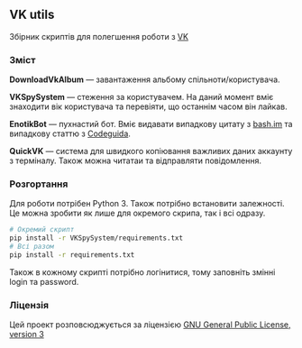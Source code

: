 ## VK utils
Збірник скриптів для полегшення роботи з [VK](http://vk.com)

### Зміст
**DownloadVkAlbum** — завантаження альбому спільноти/користувача.

**VKSpySystem** — стеження за користувачем. На даний момент вміє знаходити вік користувача та перевіяти, що останнім часом він лайкав.

**EnotikBot** — пухнастий бот. Вміє видавати випадкову цитату з [bash.im](http://bash.im/) та випадкову статтю з [Codeguida](http://codeguida.com/).

**QuickVK** — система для швидкого копіювання важливих даних аккаунту з терміналу. Також можна читатаи та відправляти повідомлення.

###  Розгортання 
Для роботи потрібен Python 3. Також потрібно встановити залежності. Це можна зробити як лише для окремого скрипа, так і всі одразу.
```bash
# Окремий скрипт
pip install -r VKSpySystem/requirements.txt
# Всі разом
pip install -r requirements.txt
```
Також в кожному скрипті потрібно логінитися, тому заповніть змінні login та password. 

### Ліцензія
Цей проект розповсюджується за ліцензією [GNU General Public License, version 3](http://opensource.org/licenses/GPL-3.0)